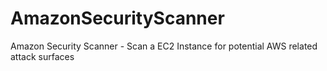 # AmazonSecurityScanner
Amazon Security Scanner - Scan a EC2 Instance for potential AWS related attack surfaces
